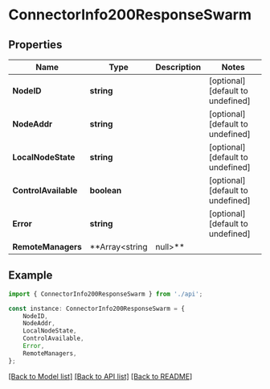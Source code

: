 # ConnectorInfo200ResponseSwarm


## Properties

Name | Type | Description | Notes
------------ | ------------- | ------------- | -------------
**NodeID** | **string** |  | [optional] [default to undefined]
**NodeAddr** | **string** |  | [optional] [default to undefined]
**LocalNodeState** | **string** |  | [optional] [default to undefined]
**ControlAvailable** | **boolean** |  | [optional] [default to undefined]
**Error** | **string** |  | [optional] [default to undefined]
**RemoteManagers** | **Array&lt;string | null&gt;** |  | [optional] [default to undefined]

## Example

```typescript
import { ConnectorInfo200ResponseSwarm } from './api';

const instance: ConnectorInfo200ResponseSwarm = {
    NodeID,
    NodeAddr,
    LocalNodeState,
    ControlAvailable,
    Error,
    RemoteManagers,
};
```

[[Back to Model list]](../README.md#documentation-for-models) [[Back to API list]](../README.md#documentation-for-api-endpoints) [[Back to README]](../README.md)
